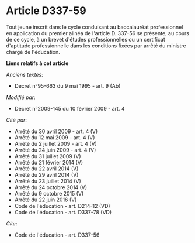 # Article D337-59

Tout jeune inscrit dans le cycle conduisant au baccalauréat professionnel en application du premier alinéa de l'article D.
337-56 se présente, au cours de ce cycle, à un brevet d'études professionnelles ou un certificat d'aptitude professionnelle
dans les conditions fixées par arrêté du ministre chargé de l'éducation.

**Liens relatifs à cet article**

_Anciens textes_:

  - Décret n°95-663 du 9 mai 1995 - art. 9 (Ab)

_Modifié par_:

  - Décret n°2009-145 du 10 février 2009 - art. 4

_Cité par_:

  - Arrêté du 30 avril 2009 - art. 4 (V)
  - Arrêté du 12 mai 2009 - art. 4 (V)
  - Arrêté du 2 juillet 2009 - art. 4 (V)
  - Arrêté du 24 juin 2009 - art. 4 (V)
  - Arrêté du 31 juillet 2009 (V)
  - Arrêté du 21 février 2014 (V)
  - Arrêté du 22 avril 2014 (V)
  - Arrêté du 29 avril 2014 (V)
  - Arrêté du 23 juillet 2014 (V)
  - Arrêté du 24 octobre 2014 (V)
  - Arrêté du 9 octobre 2015 (V)
  - Arrêté du 22 juin 2016 (V)
  - Code de l'éducation - art. D214-12 (VD)
  - Code de l'éducation - art. D337-78 (VD)

_Cite_:

  - Code de l'éducation - art. D337-56
